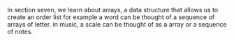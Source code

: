 In section seven, we learn about arrays, a data structure that allows us to create an order list for example a word can be thought of a sequence of arrays of letter. 
in music, a scale can be thought of as a array or a sequence of notes.

